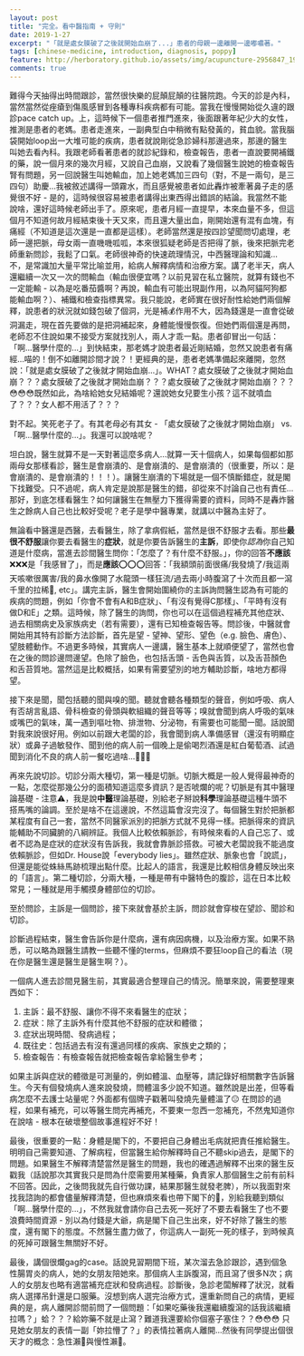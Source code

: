 ```yaml
---
layout: post
title: "完全。看中醫指南 + 守則"
date: 2019-1-27
excerpt: "「就是處女膜破了之後就開始血崩了...」患者的母親一邊離開一邊嘟噥著。"
tags: [chinese-medicine, introduction, diagnosis, poppy]
feature: http://herboratory.github.io/assets/img/acupuncture-2956847_1920.jpg
comments: true
---
```


難得今天抽得出時間跟診，當然很快樂的屁顛屁顛的往醫院跑。今天的診是內科，當然當然從痤瘡到傷風感冒到各種專科疾病都有可能。當我在慢慢開始從久違的跟診pace catch up。上，這時候下一個患者推門進來，後面跟著年紀少大的女性，推測是患者的老媽。患者走進來，一副典型白中稍微有點發黃的，貧血貌。當我腦袋開始loop出一大堆可能的疾病，患者就說剛從急診婦科那邊過來，那邊的醫生叫她去看內科。我跟老師看著患者的就診紀錄和，檢查報告，患者一直說要開補鐵的藥，說一個月來的幾次月經，又說自己血崩，又說看了幾個醫生說她的檢查報告腎有問題，另一回說醫生叫她輸血，加上她老媽加三四句（對，不是一兩句，是三四句）助慶...我被敘述講得一頭霧水，而且感覺被患者如此轟炸被牽著鼻子走的感覺很不好 - 是的，這時候很容易被患者講得出東西得出錯誤的結論。我當然不能說啥，還好這時候老師出手了。原來呢，患者月經一直提早，本來血量不多，但這個月不知道何故月經結束後十天又來，而且還大量出血，剛開始還有混有血塊，有痛經（不知道是這次還是一直都是這樣）。老師當然還是按四診望聞問切處理，老師一邊把脈，母女兩一直嘰嘰呱呱，本來很狐疑老師是否把得了脈，後來把脈完老師重新問診，我鬆了口氣。老師很神奇的快速疏理情況，中西醫理論和知識... 不，是常識加大量平常比喻並用，給病人解釋病情和治療方案。講了老半天，病人還繼續一次又一次的問輸血（輸血很便宜嗎？以前見習在私立醫院，就算有錢也不一定能輸 - 以為是吃番茄醬啊？再說，輸血有可能出現副作用，以為阿貓阿狗都能輸血啊？）、補鐵和檢查指標異常。我只能說，老師實在很好耐性給她們兩個解釋，說患者的狀況就如錢包破了個洞，光是補💰作用不大，因為錢還是一直會從破洞漏走，現在首先要做的是把洞補起來，身體能慢慢恢復。但她們兩個還是再問，老師忍不住說如果不接受方案就找別人，兩人才乖一點。患者卻冒出一句話：「啊...醫學什麼的...」到快結束，那老媽才說患者最近剛結婚，忽然又說患者有痛經...喵的！倒不如離開診間才說？！更經典的是，患者老媽準備起來離開，忽然說：「就是處女膜破了之後就才開始血崩...」。WHAT？處女膜破了之後就才開始血崩？？？處女膜破了之後就才開始血崩？？？處女膜破了之後就才開始血崩？？？😳😳😳既然如此，為啥給她女兒結婚呢？還說她女兒要生小孩？這不就噴血了？？？女人都不用活了？？？

對不起。笑死老子了。有其老母必有其女 - 「處女膜破了之後就才開始血崩」 vs. 「啊...醫學什麼的...」。我還可以說啥呢？

坦白說，醫生就算不是一天對著這麼多病人...就算一天十個病人，如果每個都如那兩母女那樣看診，醫生是會崩潰的、是會崩潰的、是會崩潰的（很重要，所以：是會崩潰的、是會崩潰的！！！）。讓醫生崩潰的下場就是一個不慎斷錯症，就是閣下找難受。只不過呢，病人肯定是說那是醫生的錯，卻從來不討論自己也有責任...那好，到底怎樣看醫生？如何讓醫生在無壓力下獲得需要的資料，同時不是轟炸醫生之餘病人自己也比較好受呢？老子是學中醫專業，就講以中醫為主好了。

無論看中醫還是西醫，去看醫生，除了拿病假紙，當然是很不舒服才去看。那些**最很不舒服**讓你要去看醫生的**症狀**，就是你要告訴醫生的**主訴**，即使你*認為*你自己知道是什麼病，當進去診間醫生問你：「怎麼了？有什麼不舒服。」，你的回答**不應該**❌❌❌是「我感冒了」，而是**應該**⭕️⭕️⭕️回答：「我額頭前面很痛/我發燒了/我這兩天咳嗽很厲害/我的鼻水像開了水龍頭一樣狂流/過去兩小時腹瀉了十次而且都一瀉千里的拉稀💩, etc」。講完主訴，醫生會開始圍繞你的主訴詢問醫生認為有可能的疾病的問題，例如「你會不會有A和B症狀」、「有沒有覺得C那樣」、「平時有沒有做D和E」之類。這時候，除了醫生的詢問，你也可以在這個過程補充其他症狀、過去相關病史及家族病史（若有需要），還有已知檢查報告等。問診後，中醫就會開始用其特有診斷方法診斷，首先是望 - 望神、望形、望色（e.g. 臉色、膚色）、望肢體動作。不過更多時候，其實病人一邊講，醫生基本上就順便望了，當然也會在之後的問診邊問邊望。色除了臉色，也包括舌頭 - 舌色與舌質，以及舌苔顏色和舌苔質地。當然這是比較概括，如果有需要望別的地方輔助診斷，啥地方都得望。

接下來是聞，聞包括聽的聞與嗅的聞。聽就會聽各種類型的聲音，例如呼吸、病人有否胡言亂語、骨科檢查的骨頭與軟組織的聲音等等；嗅就會聞到病人呼吸的氣味或嘴巴的氣味，萬一遇到嘔吐物、排泄物、分泌物，有需要也可能聞一聞。話說聞對我來說很好用。例如以前跟大老闆的診，我會聞到病人準備感冒（還沒有明顯症狀）或鼻子過敏發作、聞到他的病人前一個晚上是偷喝烈酒還是紅白葡萄酒、試過聞到消化不良的病人前一餐吃過啥...🤢🤢🤢

再來先說切診。切診分兩大種切，第一種是切脈。切脈大概是一般人覺得最神奇的一點，怎麼從那幾公分的面積知道這麼多資訊？是否唬爛的呢？切脈是有其中醫理論基礎 - 注意⚠️，我是說**中醫**理論基礎，別給老子掰說**科學**理論基礎這種牛頭不搭馬嘴的論調。至於是啥不在這邊說，不然這篇會沒完沒了。每個醫生對於把脈都某程度有自己一套，當然不同醫家派別的把脈方式就不見得一樣。把脈得來的資訊能輔助不同臟腑的八綱辨証。我個人比較依賴脈診，有時候來看的人自己忘了、或者不認為是症狀的症狀沒有告訴我，我就會靠脈診搭救。可被大老闆說我不能過度依賴脈診，但如Dr. House說「everybody lies」。雖然症狀、脈象也會「說謊」，但還是能從蛛絲馬跡梳理出點什麼。比起人的語言，我還是比較相信身體反映出來的「語言」。第二種切診，分兩大種，一種是帶有中醫特色的腹診，這在日本比較常見；一種就是用手觸摸身體部位的切診。

至於問診，主訴是一個問診，接下來就會基於主訴，問診就會穿梭在望診、聞診和切診。

診斷過程結束，醫生會告訴你是什麼病，還有病因病機，以及治療方案。如果不熟悉，可以略為跟醫生請教一些聽不懂的terms，但麻煩不要狂loop自己的看法（現在你是醫生還是醫生是醫生啊？）。

一個病人進去診間見醫生前，其實最適合整理自己的情況。簡單來說，需要整理東西如下：
1. 主訴：最不舒服、讓你不得不來看醫生的症狀；
2. 症狀：除了主訴外有什麼其他不舒服的症狀和體徵；
3. 症狀出現時間、發病過程；
4. 既往史：包括過去有沒有還過同樣的疾病、家族史之類的；
5. 檢查報告：有檢查報告就把檢查報告拿給醫生參考；

如果主訴與症狀的體徵是可測量的，例如體溫、血壓等，請記錄好相關數字告訴醫生。今天有個發燒病人進來說發燒，問體溫多少說不知道。雖然說是出差，但等看病怎麼不去護士站量呢？外面都有個牌子戳著叫發燒先量體溫了😑 在問診的過程，如果有補充，可以等醫生問完再補充，不要東一忽西一忽補充，不然鬼知道你在說啥 - 根本在破壞整個故事進程好不好！

最後，很重要的一點：身體是閣下的，不要把自己身體出毛病就把責任推給醫生。明明自己需要知道、了解病程，但當醫生給你解釋時自己不聽skip過去，是閣下的問題。如果醫生不解釋清楚當然是醫生的問題，我也的確遇過解釋不出來的醫生反戳我（話說那次其實我只是問為什麼需要用某種藥，負責家人那個醫生之前有前科不回答。因此，之後問我就先自行做功課，結果那醫生就發老脾），所以我面對來找我諮詢的都會儘量解釋清楚，但也麻煩來看也帶下閣下的🧠，別給我聽到類似「啊...醫學什麼的...」，不然我就會請你自己去死一死好了不要去看醫生了也不要浪費時間資源 - 別以為付錢是大爺，病是閣下自己生出來，好不好除了醫生的態度，還有閣下的態度。不然醫生盡力做了，你這病人一副死一死的樣子，到時候真的死掉可跟醫生無關好不好。

最後，講個很爛gag的case。話說見習期間下班，某次溜去急診跟診，遇到個急性腸胃炎的病人，她的女朋友陪她來。那個病人主訴腹瀉，而且瀉了很多N次；病人的女朋友也略有適當補充症狀和發病過程。診斷後，急診老闆解釋了狀況，就看病人選擇吊針還是口服藥。沒想到病人選完治療方式，還重新問自己的病情，更經典的是，病人離開診間前問了一個問題：「如果吃藥後我還繼續腹瀉的話我該繼續拉嗎？」蛤？？？給妳藥不就是止瀉？難道我還要給你個塞子塞住？？😳😳😳 只見她女朋友的表情一副「妳拉懵了？」的表情拉著病人離開...然後有同學提出個很天才的概念：急性瀨💩與慢性瀨💩。
